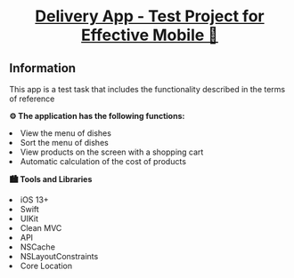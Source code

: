 <h1 align="center"><a href="" target="_blank"> Delivery App - Test Project for Effective Mobile 🍔 </a> 
<h2 align="left"> Information </h2> 
<p> This app is a test task that includes the functionality described in the terms of reference </p>

<p><strong>⚙️ The application has the following functions:</strong></p>
<li> View the menu of dishes </li>
<li> Sort the menu of dishes </li> 
<li> View products on the screen with a shopping cart </li> 
<li> Automatic calculation of the cost of products</li> 

<p>     </p>

<p><strong> 🏙️ Tools and Libraries </strong></p>
<li> iOS 13+  </li>
<li> Swift  </li>
<li> UIKit </li> 
<li> Clean MVC </li> 
<li> API </li> 
<li> NSCache </li>
<li> NSLayoutConstraints </li> 
<li> Core Location </li> 
<p>     </p>
